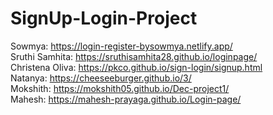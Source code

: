 # SignUp-Login-Project
Sowmya: https://login-register-bysowmya.netlify.app/<br>
Sruthi Samhita: https://sruthisamhita28.github.io/loginpage/<br>
Christena Oliva: https://pkco.github.io/sign-login/signup.html<br>
Natanya: https://cheeseeburger.github.io/3/<br>
Mokshith: https://mokshith05.github.io/Dec-project1/<br>
Mahesh: https://mahesh-prayaga.github.io/Login-page/<br>
